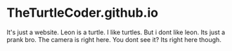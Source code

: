 # TheTurtleCoder.github.io
It's just a website.
Leon is a turtle.
I like turtles.
But i dont like leon.
Its just a prank bro.
The camera is right here.
You dont see it?
Its right here though.
